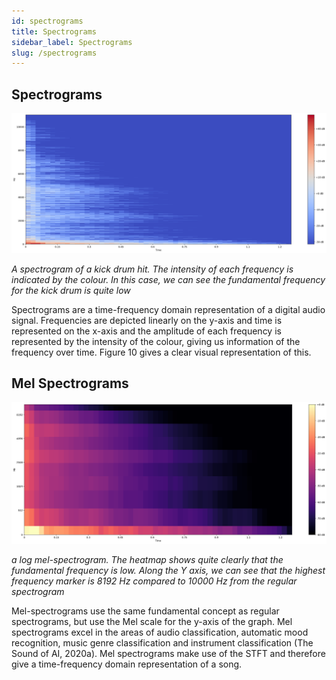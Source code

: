 ```yaml
---
id: spectrograms
title: Spectrograms
sidebar_label: Spectrograms
slug: /spectrograms
---
```


## Spectrograms

![](https://github.com/kingsleyzissou/nnssa/raw/main/img/kick_spec.png)

_A spectrogram of a kick drum hit. The intensity of each frequency is indicated by the colour. In this case, we can see the fundamental frequency for the kick drum is quite low_

Spectrograms are a time-frequency domain representation of a digital audio signal. Frequencies are depicted linearly on the y-axis and time is represented on the x-axis and the amplitude of each frequency is represented by the intensity of the colour, giving us information of the frequency over time. Figure 10 gives a clear visual representation of this.

## Mel Spectrograms

![](https://github.com/kingsleyzissou/nnssa/raw/main/img/kick_melspec.png)

_a log mel-spectrogram. The heatmap shows quite clearly that the fundamental frequency is low. Along the Y axis, we can see that the highest frequency marker is 8192 Hz compared to 10000 Hz from the regular spectrogram_

Mel-spectrograms use the same fundamental concept as regular spectrograms, but use the Mel scale for the y-axis of the graph. Mel spectrograms excel in the areas of audio classification, automatic mood recognition, music genre classification and instrument classification (The Sound of AI, 2020a). Mel spectrograms make use of the STFT and therefore give a time-frequency domain representation of a song.
